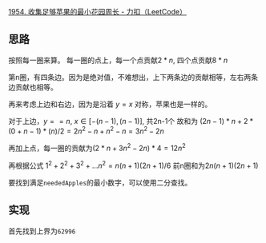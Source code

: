 [1954. 收集足够苹果的最小花园周长 - 力扣（LeetCode）](https://leetcode.cn/problems/minimum-garden-perimeter-to-collect-enough-apples/?envType=daily-question&envId=2023-12-24)
## 思路
按照每一圈来算。
每一圈的点上，每一个点贡献$2*n$, 四个点贡献$8*n$

第n圈，有四条边。因为是绝对值，不难想出，上下两条边的贡献相等，左右两条边贡献也相等。

再来考虑上边和右边，因为是沿着 $y=x$ 对称，苹果也是一样的。

对于上边，$y==n$, $x\in[-(n-1),(n-1)]$, 共2n-1个 故和为 $(2n-1)*n+2*(0+n-1)*(n)/2=2n^2-n+n^2-n=3n^2-2n$

再加上点，每一圈的贡献为$(2*n+3n^2-2n)*4=12n^2$

再根据公式
$1^2+2^2+3^2+...n^2=n(n+1)(2n+1)/6$
前n圈和为$2n(n+1)(2n+1)$

要找到满足`neededApples`的最小数字，可以使用二分查找。


## 实现
首先找到上界为`62996`

